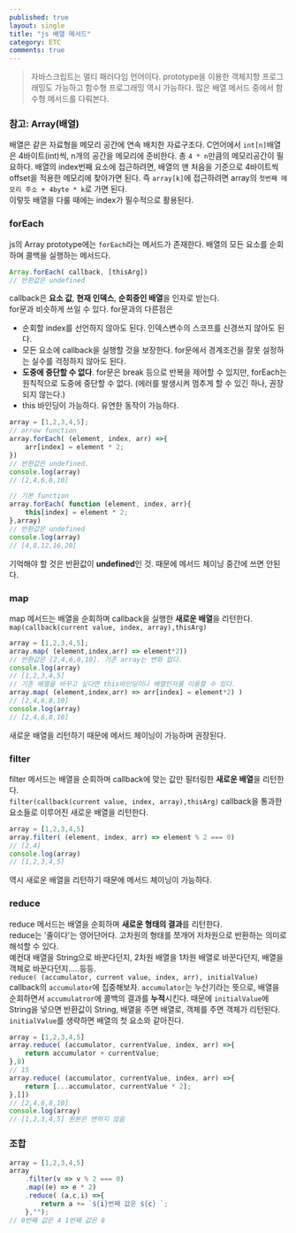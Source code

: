 ```yaml
---
published: true
layout: single
title: "js 배열 메서드"
category: ETC
comments: true
---
```


>자바스크립트는 멀티 패러다임 언어이다. prototype을 이용한 객체지향 프로그래밍도 가능하고 함수형 프로그래밍 역시 가능하다. 많은 배열 메서드 중에서 함수형 메서드를 다뤄본다.

### 참고: Array(배열)
배열은 같은 자료형을 메모리 공간에 연속 배치한 자료구조다. C언어에서 `int[n]`배열은 4바이트(int)씩, n개의 공간을 메모리에 준비한다. 총 `4 * n`만큼의 메모리공간이 필요하다. 배열의 index번째 요소에 접근하려면, 배열의 맨 처음을 기준으로 4바이트씩 offset을 적용한 메모리에 찾아가면 된다. 즉 `array[k]`에 접근하려면 array의 `첫번째 메모리 주소 + 4byte * k`로 가면 된다.  
이렇듯 배열을 다룰 때에는 index가 필수적으로 활용된다.

### forEach
js의 Array prototype에는 `forEach`라는 메서드가 존재한다. 배열의 모든 요소를 순회하며 콜백을 실행하는 메서드다. 
```js
Array.forEach( callback, [thisArg])
// 반환값은 undefined
```
callback은 **요소 값**, **현재 인덱스**, **순회중인 배열**을 인자로 받는다.  
for문과 비슷하게 쓰일 수 있다. for문과의 다른점은  
- 순회할 index를 선언하지 않아도 된다. 인덱스변수의 스코프를 신경쓰지 않아도 된다.
- 모든 요소에 callback을 실행할 것을 보장한다. for문에서 경계조건을 잘못 설정하는 실수를 걱정하지 않아도 된다.
- **도중에 중단할 수 없다**. for문은 break 등으로 반복을 제어할 수 있지만, forEach는 원칙적으로 도중에 중단할 수 없다. (에러를 발생시켜 멈추게 할 수 있긴 하나, 권장되지 않는다.)
- this 바인딩이 가능하다. 유연한 동작이 가능하다.  
 
```js
array = [1,2,3,4,5];
// arrow function
array.forEach( (element, index, arr) =>{
    arr[index] = element * 2;
})
// 반환값은 undefined.
console.log(array)
// [2,4,6,8,10]

// 기본 function
array.forEach( function (element, index, arr){
    this[index] = element * 2;
},array)
// 반환값은 undefined
console.log(array)
// [4,8,12,16,20]
```

기억해야 할 것은 반환값이 **undefined**인 것. 때문에 메서드 체이닝 중간에 쓰면 안된다.  

### map
map 메서드는 배열을 순회하며 callback을 실행한 **새로운 배열**을 리턴한다.  
`map(callback(current value, index, array),thisArg)`
```js
array = [1,2,3,4,5];
array.map( (element,index,arr) => element*2))
// 반환값은 [2,4,6,8,10]. 기존 array는 변화 없다.
console.log(array)
// [1,2,3,4,5]
// 기존 배열을 바꾸고 싶다면 this바인딩이나 배열인자를 이용할 수 있다.
array.map( (element,index,arr) => arr[index] = element*2) )
// [2,4,6,8,10]
console.log(array)
// [2,4,6,8,10]
```

새로운 배열을 리턴하기 때문에 메서드 체이닝이 가능하며 권장된다.

### filter
filter 메서드는 배열을 순회하며 callback에 맞는 값만 필터링한 **새로운 배열**을 리턴한다.  
`filter(callback(current value, index, array),thisArg)`
callback을 통과한 요소들로 이루어진 새로운 배열을 리턴한다.
```js
array = [1,2,3,4,5]
array.filter( (element, index, arr) => element % 2 === 0)
// [2,4]
console.log(array)
// [1,2,3,4,5]
```

역시 새로운 배열을 리턴하기 때문에 메서드 체이닝이 가능하다.

### reduce
reduce 메서드는 배열을 순회하며 **새로운 형태의 결과**를 리턴한다.  
reduce는 '줄이다'는 영어단어다. 고차원의 형태를 쪼개어 저차원으로 반환하는 의미로 해석할 수 있다.  
예컨대 배열을 String으로 바꾼다던지, 2차원 배열을 1차원 배열로 바꾼다던지, 배열을 객체로 바꾼다던지.....등등.  
`reduce( (accumulator, current value, index, arr), initialValue)`
callback의 `accumulator`에 집중해보자. `accumulator`는 누산기라는 뜻으로, 배열을 순회하면서 `accumulatror`에 콜백의 결과를 **누적**시킨다. 때문에 `initialValue`에 String을 넣으면 반환값이 String, 배열을 주면 배열로, 객체를 주면 객체가 리턴된다. `initialValue`를 생략하면 배열의 첫 요소와 같아진다.
```js
array = [1,2,3,4,5]
array.reduce( (accumulator, currentValue, index, arr) =>{
    return accumulator + currentValue;
},0)
// 15
array.reduce( (accumulator, currentValue, index, arr) =>{
    return [...accumulator, currentValue * 2];
},[])
// [2,4,6,8,10]
console.log(array)
// [1,2,3,4,5] 원본은 변하지 않음
```


### 조합
```js
array = [1,2,3,4,5]
array
    .filter(v => v % 2 === 0)
    .map((e) => e * 2)
    .reduce( (a,c,i) =>{
        return a += `${i}번째 값은 ${c} `;
    },"");
// 0번째 값은 4 1번째 값은 8
```
